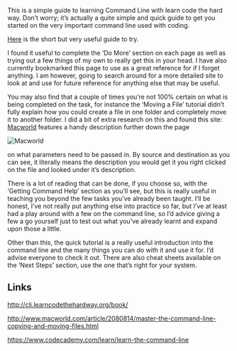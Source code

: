 This is a simple guide to learning Command Line with learn code the hard way. Don’t worry; it’s actually a quite simple and quick guide to get you started on the very important command line used with coding.

[Here](http://cli.learncodethehardway.org/book/) is the short but very useful guide to try.

I found it useful to complete the ‘Do More’ section on each page as well as trying out a few things of my own to really get this in your head. I have also currently bookmarked this page to use as a great reference for if I forget anything. I am however, going to search around for a more detailed site to look at and use for future reference for anything else that may be useful.

You may also find that a couple of times you’re not 100% certain on what is being completed on the task, for instance the ‘Moving a File’ tutorial didn’t fully explain how you could create a file in one folder and completely move it to another folder. I did a bit of extra research on this and found this site: [Macworld](http://www.macworld.com/article/2080814/master-the-command-line-copying-and-moving-files.html) features a handy description further down the page

![Macworld](http://i.imgur.com/dBXzqQl.png)

on what parameters need to be passed in. By source and destination as you can see, it literally means the description you would get it you right clicked on the file and looked under it’s description.

There is a lot of reading that can be done, if you choose so, with the ‘Getting Command Help’ section as you’ll see, but this is really useful in teaching you beyond the few tasks you’ve already been taught. I’ll be honest, I’ve not really put anything else into practice so far, but I’ve at least had a play around with a few on the command line, so I’d advice giving a few a go yourself just to test out what you’ve already learnt and expand upon those a little.

Other than this, the quick tutorial is a really useful introduction into the command line and the many things you can do with it and use it for. I’d advise everyone to check it out. There are also cheat sheets available on the ‘Next Steps’ section, use the one that’s right for your system.

## Links

http://cli.learncodethehardway.org/book/

http://www.macworld.com/article/2080814/master-the-command-line-copying-and-moving-files.html

https://www.codecademy.com/learn/learn-the-command-line